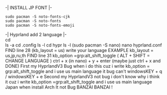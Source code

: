 -| INSTALL JP FONT |-  
          
    sudo pacman -S noto-fonts-cjk
    sudo pacman -S noto-fonts
    sudo pacman -S noto-fonts-emoji

  
-| Hyprland add 2 language |-  
cd  
ls -a
cd .config
ls -l
cd hypr 
ls -l
(sudo pacman -S nano)
nano hyprland.conf 
FIND line 28 (kb_layout = us)
write your language EXAMPLE
kb_layout = us,jp,ru,th
FIND line 31 kb_option =grp:alt_shift_toggle
( ALT + SHIFT = CHANGE LANGUAGE ) 
ctrl + x (in nano) + y + enter (maybe just ctrl + x and DONE)
First my HyprlandV3 Bug when i do this cuz
i write kb_option = grp:alt_shift_toggle and i use us main language it bug can't windowsKEY + q /  windowsKEY + e
Second my HyprlandV3 not bug i don't know why
i think it cuz i write kb_option =grp:alt_shift_toggle
and i use us main language Japan when install Arch It not Bug
BANZAI BANZAI !
